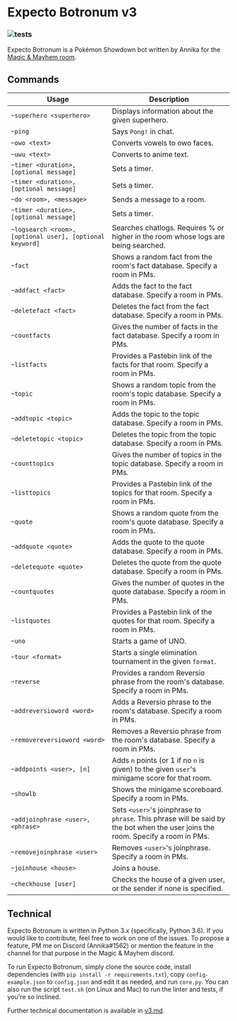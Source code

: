 # Expecto Botronum v3
### ![tests](https://github.com/AnnikaCodes/expecto-botronum/workflows/tests/badge.svg)
Expecto Botronum is a Pokémon Showdown bot written by Annika for the [Magic & Mayhem room](psim.us/mm).



## Commands
| Usage | Description |
|-------|-------------|
| `~superhero <superhero>` | Displays information about the given superhero. |
| `~ping` | Says `Pong!` in chat. |
| `~owo <text>` | Converts vowels to owo faces. |
| `~uwu <text>` | Converts to anime text. |
| `~timer <duration>, [optional message]` | Sets a timer. |
| `~timer <duration>, [optional message]` | Sets a timer. |
| `~do <room>, <message>` | Sends a message to a room. |
| `~timer <duration>, [optional message]` | Sets a timer. |
| `~logsearch <room>, [optional user], [optional keyword]` | Searches chatlogs. Requires % or higher in the room whose logs are being searched. |
| `~fact` | Shows a random fact from the room's fact database. Specify a room in PMs. |
| `~addfact <fact>` | Adds the fact to the fact database. Specify a room in PMs. |
| `~deletefact <fact>` | Deletes the fact from the fact database. Specify a room in PMs. |
| `~countfacts` | Gives the number of facts in the fact database. Specify a room in PMs. |
| `~listfacts` | Provides a Pastebin link of the facts for that room. Specify a room in PMs. |
| `~topic` | Shows a random topic from the room's topic database. Specify a room in PMs. |
| `~addtopic <topic>` | Adds the topic to the topic database. Specify a room in PMs. |
| `~deletetopic <topic>` | Deletes the topic from the topic database. Specify a room in PMs. |
| `~counttopics` | Gives the number of topics in the topic database. Specify a room in PMs. |
| `~listtopics` | Provides a Pastebin link of the topics for that room. Specify a room in PMs. |
| `~quote` | Shows a random quote from the room's quote database. Specify a room in PMs. |
| `~addquote <quote>` | Adds the quote to the quote database. Specify a room in PMs. |
| `~deletequote <quote>` | Deletes the quote from the quote database. Specify a room in PMs. |
| `~countquotes` | Gives the number of quotes in the quote database. Specify a room in PMs. |
| `~listquotes` | Provides a Pastebin link of the quotes for that room. Specify a room in PMs. |
| `~uno` | Starts a game of UNO. |
| `~tour <format>` | Starts a single elimination tournament in the given `format`. |
| `~reverse` | Provides a random Reversio phrase from the room's database. Specify a room in PMs. |
| `~addreversioword <word>` | Adds a Reversio phrase to the room's database. Specify a room in PMs. |
| `~removereversioword <word>` | Removes a Reversio phrase from the room's database. Specify a room in PMs. |
| `~addpoints <user>, [n]` | Adds `n` points (or 1 if no `n` is given) to the given `user`'s minigame score for that room. |
| `~showlb` | Shows the minigame scoreboard. Specify a room in PMs. |
| `~addjoinphrase <user>, <phrase>` | Sets `<user>`'s joinphrase to `phrase`. This phrase will be said by the bot when the user joins the room. Specify a room in PMs. |
| `~removejoinphrase <user>` | Removes `<user>`'s joinphrase. Specify a room in PMs. |
| `~joinhouse <house>` | Joins a house. |
| `~checkhouse [user]` | Checks the house of a given user, or the sender if none is specified. |

## Technical
Expecto Botronum is written in Python 3.x (specifically, Python 3.6). If you would like to contribute, feel free to work on one of the issues. To propose a feature, PM me on Discord (Annika#1562) or mention the feature in the channel for that purpose in the Magic & Mayhem discord.

To run Expecto Botronum, simply clone the source code, install dependencies (with `pip install -r requirements.txt`), copy `config-example.json` to `config.json` and edit it as needed, and run `core.py`. You can also run the script `test.sh` (on Linux and Mac) to run the linter and tests, if you're so inclined.

Further technical documentation is available in [v3.md](https://github.com/AnnikaCodes/expecto-botronum/blob/master/v3.md).
